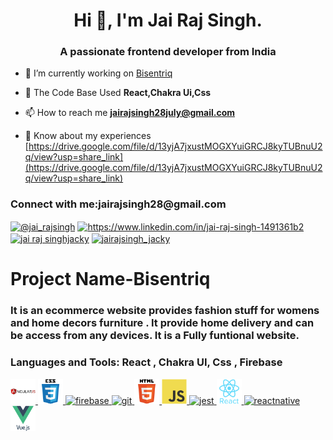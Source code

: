 <h1 align="center">Hi 👋, I'm Jai Raj Singh.</h1>
<h3 align="center">A passionate frontend developer from India</h3>

- 🔭 I’m currently working on [Bisentriq](https://63fbc33d9a249e3c82af938a--bientriq.netlify.app/)

- 🌱 The Code Base Used **React,Chakra Ui,Css**

- 📫 How to reach me **jairajsingh28july@gmail.com**

- 📄 Know about my experiences [https://drive.google.com/file/d/13yjA7jxustMOGXYuiGRCJ8kyTUBnuU2q/view?usp=share_link](https://drive.google.com/file/d/13yjA7jxustMOGXYuiGRCJ8kyTUBnuU2q/view?usp=share_link)

<h3 align="left">Connect with me:jairajsingh28@gmail.com</h3>
<p align="left">
<a href="https://twitter.com/@jai_rajsingh" target="blank"><img align="center" src="https://raw.githubusercontent.com/rahuldkjain/github-profile-readme-generator/master/src/images/icons/Social/twitter.svg" alt="@jai_rajsingh" height="30" width="40" /></a>
<a href="https://linkedin.com/in/https://www.linkedin.com/in/jai-raj-singh-1491361b2" target="blank"><img align="center" src="https://raw.githubusercontent.com/rahuldkjain/github-profile-readme-generator/master/src/images/icons/Social/linked-in-alt.svg" alt="https://www.linkedin.com/in/jai-raj-singh-1491361b2" height="30" width="40" /></a>
<a href="https://fb.com/jai raj singhjacky" target="blank"><img align="center" src="https://raw.githubusercontent.com/rahuldkjain/github-profile-readme-generator/master/src/images/icons/Social/facebook.svg" alt="jai raj singhjacky" height="30" width="40" /></a>
<a href="https://instagram.com/jairajsingh_jacky" target="blank"><img align="center" src="https://raw.githubusercontent.com/rahuldkjain/github-profile-readme-generator/master/src/images/icons/Social/instagram.svg" alt="jairajsingh_jacky" height="30" width="40" /></a>
</p>
<h1>Project Name-Bisentriq</h1>

 <h3>It is an ecommerce website provides fashion stuff for womens and home decors furniture . It provide home delivery and can be access from any devices.
It is a Fully funtional website.
</h3>
<h3 align="left">Languages and Tools: React , Chakra UI, Css , Firebase</h3>
<p align="left"> <a href="https://angular.io" target="_blank" rel="noreferrer"> <img src="https://raw.githubusercontent.com/devicons/devicon/master/icons/angularjs/angularjs-original-wordmark.svg" alt="angularjs" width="40" height="40"/> </a> <a href="https://www.w3schools.com/css/" target="_blank" rel="noreferrer"> <img src="https://raw.githubusercontent.com/devicons/devicon/master/icons/css3/css3-original-wordmark.svg" alt="css3" width="40" height="40"/> </a> <a href="https://firebase.google.com/" target="_blank" rel="noreferrer"> <img src="https://www.vectorlogo.zone/logos/firebase/firebase-icon.svg" alt="firebase" width="40" height="40"/> </a> <a href="https://git-scm.com/" target="_blank" rel="noreferrer"> <img src="https://www.vectorlogo.zone/logos/git-scm/git-scm-icon.svg" alt="git" width="40" height="40"/> </a> <a href="https://www.w3.org/html/" target="_blank" rel="noreferrer"> <img src="https://raw.githubusercontent.com/devicons/devicon/master/icons/html5/html5-original-wordmark.svg" alt="html5" width="40" height="40"/> </a> <a href="https://developer.mozilla.org/en-US/docs/Web/JavaScript" target="_blank" rel="noreferrer"> <img src="https://raw.githubusercontent.com/devicons/devicon/master/icons/javascript/javascript-original.svg" alt="javascript" width="40" height="40"/> </a> <a href="https://jestjs.io" target="_blank" rel="noreferrer"> <img src="https://www.vectorlogo.zone/logos/jestjsio/jestjsio-icon.svg" alt="jest" width="40" height="40"/> </a> <a href="https://reactjs.org/" target="_blank" rel="noreferrer"> <img src="https://raw.githubusercontent.com/devicons/devicon/master/icons/react/react-original-wordmark.svg" alt="react" width="40" height="40"/> </a> <a href="https://reactnative.dev/" target="_blank" rel="noreferrer"> <img src="https://reactnative.dev/img/header_logo.svg" alt="reactnative" width="40" height="40"/> </a> <a href="https://vuejs.org/" target="_blank" rel="noreferrer"> <img src="https://raw.githubusercontent.com/devicons/devicon/master/icons/vuejs/vuejs-original-wordmark.svg" alt="vuejs" width="40" height="40"/> </a> </p>
